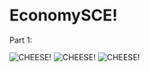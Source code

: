 # EconomySCE!
Part 1:

![CHEESE!](https://user-images.githubusercontent.com/74861262/165304053-2c9c07a2-9592-4c23-8faa-93314617fd4f.png)
![CHEESE!](https://user-images.githubusercontent.com/74861262/165304724-b552f9ab-f23a-462d-b101-93f8f8a09865.png)
![CHEESE!](https://user-images.githubusercontent.com/74861262/165304995-a4d6a0b3-bab6-4cc8-bcf6-9a67b9642d8d.png)
